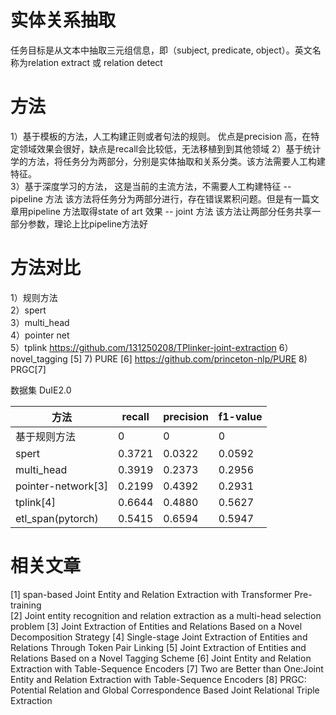 # 实体关系抽取
任务目标是从文本中抽取三元组信息，即（subject, predicate, object）。英文名称为relation extract 或 relation detect

# 方法
1）基于模板的方法，人工构建正则或者句法的规则。 优点是precision 高，在特定领域效果会很好，缺点是recall会比较低，无法移植到到其他领域
2）基于统计学的方法，将任务分为两部分，分别是实体抽取和关系分类。该方法需要人工构建特征。  
3）基于深度学习的方法， 这是当前的主流方法，不需要人工构建特征
    -- pipeline 方法  该方法将任务分为两部分进行，存在错误累积问题。但是有一篇文章用pipeline 方法取得state of art 效果
    -- joint 方法  该方法让两部分任务共享一部分参数，理论上比pipeline方法好  

# 方法对比
1）规则方法  
2）spert  
3）multi_head  
4）pointer net  
5）tplink  https://github.com/131250208/TPlinker-joint-extraction
6）novel_tagging [5]
7) PURE [6]  https://github.com/princeton-nlp/PURE
8) PRGC[7] 

数据集 DuIE2.0 

| 方法 | recall | precision | f1-value |  
| --- | ------ | --------- | -------- |  
| 基于规则方法 | 0 | 0 | 0 |
| spert | 0.3721 | 0.0322 | 0.0592 |
| multi_head | 0.3919 | 0.2373 | 0.2956 |
| pointer-network[3] | 0.2199 | 0.4392 | 0.2931 |
| tplink[4] | 0.6644 | 0.4880 | 0.5627 |
| etl_span(pytorch) | 0.5415 | 0.6594 | 0.5947 |


# 相关文章
[1] span-based Joint Entity and Relation Extraction with Transformer Pre-training  
[2] Joint entity recognition and relation extraction as a multi-head selection problem
[3] Joint Extraction of Entities and Relations Based on a Novel Decomposition Strategy 
[4] Single-stage Joint Extraction of Entities and Relations Through Token Pair Linking
[5] Joint Extraction of Entities and Relations Based on a Novel Tagging Scheme
[6] Joint Entity and Relation Extraction with Table-Sequence Encoders
[7] Two are Better than One:Joint Entity and Relation Extraction with Table-Sequence Encoders
[8] PRGC: Potential Relation and Global Correspondence Based Joint Relational Triple Extraction
